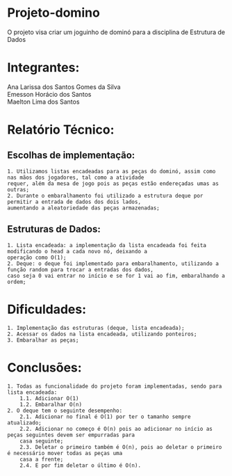 # Projeto-domino
O projeto visa criar um joguinho de dominó para a disciplina de Estrutura de Dados

# Integrantes:
Ana Larissa dos Santos Gomes da Silva <br>
Emesson Horácio dos Santos <br>
Maelton Lima dos Santos <br>

# Relatório Técnico:

## Escolhas de implementação:

    1. Utilizamos listas encadeadas para as peças do dominó, assim como nas mãos dos jogadores, tal como a atividade 
    requer, além da mesa de jogo pois as peças estão endereçadas umas as outras;
    2. Durante o embaralhamento foi utilizado a estrutura deque por permitir a entrada de dados dos dois lados, 
    aumentando a aleatoriedade das peças armazenadas; 

## Estruturas de Dados:

    1. Lista encadeada: a implementação da lista encadeada foi feita modificando o head a cada novo nó, deixando a 
    operação como O(1);
    2. Deque: o deque foi implementado para embaralhamento, utilizando a função random para trocar a entradas dos dados, 
    caso seja 0 vai entrar no início e se for 1 vai ao fim, embaralhando a ordem;

# Dificuldades:

    1. Implementação das estruturas (deque, lista encadeada);
    2. Acessar os dados na lista encadeada, utilizando ponteiros;
    3. Embaralhar as peças;

# Conclusões:

    1. Todas as funcionalidade do projeto foram implementadas, sendo para lista encadeada: 
        1.1. Adicionar O(1) 
        1.2. Embaralhar O(n)
    2. O deque tem o seguinte desempenho: 
        2.1. Adicionar no final é O(1) por ter o tamanho sempre atualizado; 
        2.2. Adicionar no começo é O(n) pois ao adicionar no início as peças seguintes devem ser empurradas para 
        casa seguinte;
        2.3. Deletar o primeiro também é O(n), pois ao deletar o primeiro é necessário mover todas as peças uma 
        casa a frente;
        2.4. E por fim deletar o último é O(n).

